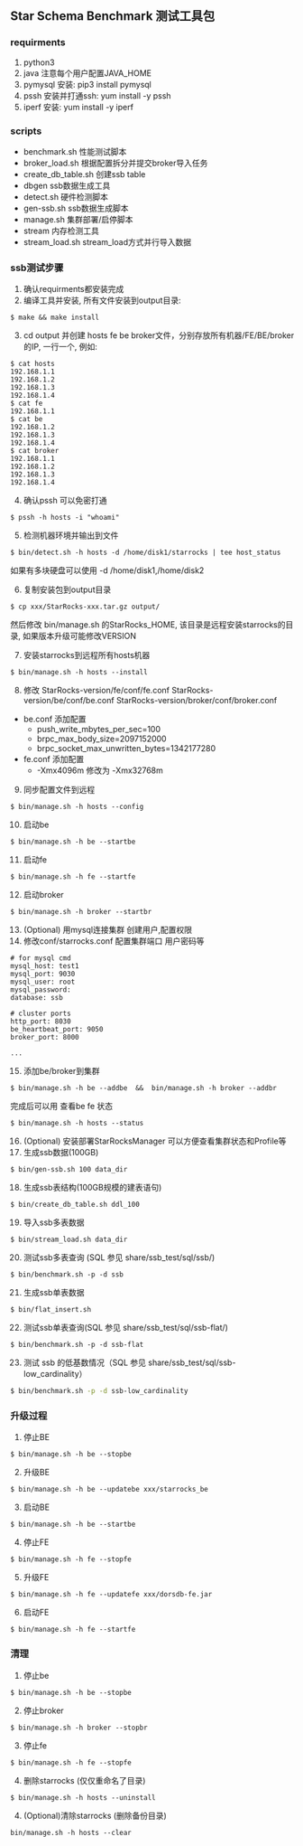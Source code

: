 ## Star Schema Benchmark 测试工具包

### requirments

1. python3
2. java 注意每个用户配置JAVA_HOME
3. pymysql 安装: pip3 install pymysql
4. pssh 安装并打通ssh: yum install -y pssh
5. iperf 安装: yum install -y iperf  

### scripts

* benchmark.sh  性能测试脚本
* broker_load.sh 根据配置拆分并提交broker导入任务
* create_db_table.sh 创建ssb table
* dbgen         ssb数据生成工具
* detect.sh     硬件检测脚本
* gen-ssb.sh    ssb数据生成脚本 
* manage.sh     集群部署/启停脚本 
* stream        内存检测工具 
* stream_load.sh stream_load方式并行导入数据

### ssb测试步骤

1. 确认requirments都安装完成
2. 编译工具并安装, 所有文件安装到output目录:
```
$ make && make install
```
3. cd output 并创建 hosts fe be broker文件，分别存放所有机器/FE/BE/broker的IP, 一行一个, 例如:
```
$ cat hosts
192.168.1.1
192.168.1.2
192.168.1.3
192.168.1.4
$ cat fe
192.168.1.1
$ cat be
192.168.1.2
192.168.1.3
192.168.1.4
$ cat broker
192.168.1.1
192.168.1.2
192.168.1.3
192.168.1.4
```
4. 确认pssh 可以免密打通
```
$ pssh -h hosts -i "whoami"
```
5. 检测机器环境并输出到文件 
```
$ bin/detect.sh -h hosts -d /home/disk1/starrocks | tee host_status
```
如果有多块硬盘可以使用 -d /home/disk1,/home/disk2

6. 复制安装包到output目录
```
$ cp xxx/StarRocks-xxx.tar.gz output/
```
然后修改 bin/manage.sh 的StarRocks_HOME, 该目录是远程安装starrocks的目录, 如果版本升级可能修改VERSION

7. 安装starrocks到远程所有hosts机器 
```
$ bin/manage.sh -h hosts --install
```
8. 修改 StarRocks-version/fe/conf/fe.conf  StarRocks-version/be/conf/be.conf StarRocks-version/broker/conf/broker.conf
  - be.conf 添加配置
    - push_write_mbytes_per_sec=100
    - brpc_max_body_size=2097152000
    - brpc_socket_max_unwritten_bytes=1342177280
  - fe.conf 添加配置
    - -Xmx4096m 修改为 -Xmx32768m
9. 同步配置文件到远程 
```
$ bin/manage.sh -h hosts --config
```
10. 启动be  
```
$ bin/manage.sh -h be --startbe
```
11. 启动fe 
```
$ bin/manage.sh -h fe --startfe 
``` 
12. 启动broker 
```
$ bin/manage.sh -h broker --startbr 
```
13. (Optional) 用mysql连接集群 创建用户,配置权限
14. 修改conf/starrocks.conf  配置集群端口 用户密码等 
```
# for mysql cmd
mysql_host: test1
mysql_port: 9030
mysql_user: root
mysql_password:
database: ssb

# cluster ports
http_port: 8030
be_heartbeat_port: 9050
broker_port: 8000

...
```

15. 添加be/broker到集群 
```
$ bin/manage.sh -h be --addbe  &&  bin/manage.sh -h broker --addbr 
```
完成后可以用 查看be fe 状态
```
$ bin/manage.sh -h hosts --status 
```
16. (Optional) 安装部署StarRocksManager 可以方便查看集群状态和Profile等
17. 生成ssb数据(100GB) 
```
$ bin/gen-ssb.sh 100 data_dir
```
18. 生成ssb表结构(100GB规模的建表语句) 
```
$ bin/create_db_table.sh ddl_100
```
19. 导入ssb多表数据 
```
$ bin/stream_load.sh data_dir
```
20. 测试ssb多表查询 (SQL 参见 share/ssb_test/sql/ssb/) 
```
$ bin/benchmark.sh -p -d ssb
```
21. 生成ssb单表数据 
```
$ bin/flat_insert.sh
```
22. 测试ssb单表查询(SQL 参见 share/ssb_test/sql/ssb-flat/) 
```
$ bin/benchmark.sh -p -d ssb-flat  
```

23. 测试 ssb 的低基数情况（SQL 参见 share/ssb_test/sql/ssb-low_cardinality）
```sh
$ bin/benchmark.sh -p -d ssb-low_cardinality
```

### 升级过程
1. 停止BE 
```
$ bin/manage.sh -h be --stopbe
```
2. 升级BE 
```
$ bin/manage.sh -h be --updatebe xxx/starrocks_be
```
3. 启动BE 
```
$ bin/manage.sh -h be --startbe
```
4. 停止FE 
```
$ bin/manage.sh -h fe --stopfe
```
5. 升级FE 
```
$ bin/manage.sh -h fe --updatefe xxx/dorsdb-fe.jar
```
6. 启动FE 
```
$ bin/manage.sh -h fe --startfe
```

### 清理
1. 停止be  
```
$ bin/manage.sh -h be --stopbe
```
2. 停止broker  
```
$ bin/manage.sh -h broker --stopbr
```
3. 停止fe  
```
$ bin/manage.sh -h fe --stopfe
```
4. 删除starrocks (仅仅重命名了目录)
```
$ bin/manage.sh -h hosts --uninstall 
```
4. (Optional)清除starrocks (删除备份目录)
```
bin/manage.sh -h hosts --clear 
```
